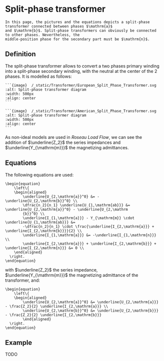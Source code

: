 # Split-phase transformer

```{note}
In this page, the pictures and the equations depicts a split-phase transformer connected between phases $\mathrm{a}$
and $\mathrm{b}$. Split-phase transformers can obviously be connected to other phases. Nevertheless, the
middle-position phase for the secondary part must be $\mathrm{n}$.
```

## Definition

The split-phase transformer allows to convert a two phases primary winding into a split-phase secondary winding, with
the neutral at the center of the 2 phases. It is modelled as follows:

````{tab} European standards
```{image}  /_static/Transformer/European_Split_Phase_Transformer.svg
:alt: Split-phase transformer diagram
:width: 500px
:align: center
```
````

````{tab} American standards
```{image}  /_static/Transformer/American_Split_Phase_Transformer.svg
:alt: Split-phase transformer diagram
:width: 500px
:align: center
```
````

As non-ideal models are used in *Roseau Load Flow*, we can see the addition of $\underline{Z_2}$ the series impedances
and $\underline{Y_{\mathrm{m}}}$ the magnetizing admittances.

## Equations

The following equations are used:

```{math}
\begin{equation}
    \left\{
    \begin{aligned}
        \underline{U_{2,\mathrm{a}}^0} &= -\underline{U_{2,\mathrm{b}}^0} \\
        \dfrac{n_2}{n_1} \underline{U_{1,\mathrm{ab}}} &= \underline{U_{2,\mathrm{a}}^0} - \underline{U_{2,\mathrm
        {b}}^0} \\
        \underline{I_{1,\mathrm{a}}} - Y_{\mathrm{m}} \cdot \underline{U_{1,\mathrm{ab}}} &=
        -\dfrac{n_2}{n_1} \cdot \frac{\underline{I_{2,\mathrm{a}}} + \underline{I_{2,\mathrm{b}}}}{2} \\
        \underline{I_{1,\mathrm{a}}} &= -\underline{I_{1,\mathrm{n}}} \\
        \underline{I_{2,\mathrm{a}}} + \underline{I_{2,\mathrm{b}}} + \underline{I_{2,\mathrm{n}}} &= 0 \\
    \end{aligned}
  \right.
\end{equation}
```

with $\underline{Z_2}$ the series impedance, $\underline{Y_{\mathrm{m}}}$ the magnetizing admittance of the
transformer, and:

```{math}
\begin{equation}
    \left\{
    \begin{aligned}
        \underline{U_{2,\mathrm{a}}^0} &= \underline{U_{2,\mathrm{a}}} - \frac{Z_2}{2} \underline{I_{2,\mathrm{a}}} \\
        \underline{U_{2,\mathrm{b}}^0} &= \underline{U_{2,\mathrm{b}}} - \frac{Z_2}{2} \underline{I_{2,\mathrm{b}}}
        \end{aligned}
  \right.
\end{equation}
```


## Example

TODO
